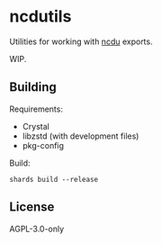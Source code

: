 <!--
SPDX-FileCopyrightText: Yorhel <projects@yorhel.nl>
SPDX-License-Identifier: AGPL-3.0-only
-->

# ncdutils

Utilities for working with [ncdu](https://dev.yorhel.nl/ncdu) exports.

WIP.

## Building

Requirements:

- Crystal
- libzstd (with development files)
- pkg-config

Build:

```
shards build --release
```

## License

AGPL-3.0-only
